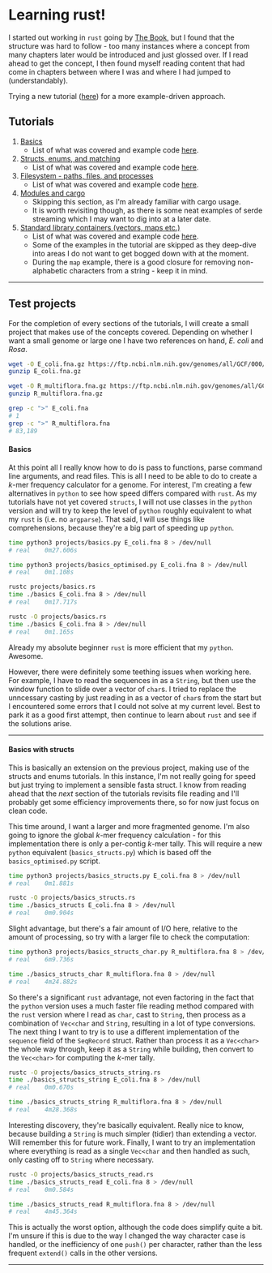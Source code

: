 # Learning rust!

I started out working in `rust` going by [The Book](https://doc.rust-lang.org/book/), but I found that the structure was hard to follow - too many instances where a concept from many chapters later would be introduced and just glossed over. If I read ahead to get the concept, I then found myself reading content that had come in chapters between where I was and where I had jumped to (understandably).

Trying a new tutorial ([here](https://stevedonovan.github.io/rust-gentle-intro/)) for a more example-driven approach.

## Tutorials

1. [Basics](https://stevedonovan.github.io/rust-gentle-intro/1-basics.html)
   * List of what was covered and example code [here](docs/1.basics.md).
1. [Structs, enums, and matching](https://stevedonovan.github.io/rust-gentle-intro/2-structs-enums-lifetimes.html)
   * List of what was covered and example code [here](docs/2.structs_enums.md).
1. [Filesystem - paths, files, and processes](https://stevedonovan.github.io/rust-gentle-intro/3-filesystem.html)
   * List of what was covered and example code [here](docs/3.filesystem.md).
1. [Modules and cargo](https://stevedonovan.github.io/rust-gentle-intro/4-modules.html)
   * Skipping this section, as I'm already familiar with cargo usage.
   * It is worth revisiting though, as there is some neat examples of serde streaming which I may want to dig into at a later date.
1. [Standard library containers (vectors, maps etc.)](https://stevedonovan.github.io/rust-gentle-intro/5-stdlib-containers.html)
   * List of what was covered and example code [here](docs/5.containers.md).
   * Some of the examples in the tutorial are skipped as they deep-dive into areas I do not want to get bogged down with at the moment.
   * During the `map` example, there is a good closure for removing non-alphabetic characters from a string - keep it in mind.

---

## Test projects

For the completion of every sections of the tutorials, I will create a small project that makes use of the concepts covered. Depending on whether I want a small genome or large one I have two references on hand, *E. coli* and *Rosa*.

```bash
wget -O E_coli.fna.gz https://ftp.ncbi.nlm.nih.gov/genomes/all/GCF/000/005/845/GCF_000005845.2_ASM584v2/GCF_000005845.2_ASM584v2_genomic.fna.gz
gunzip E_coli.fna.gz

wget -O R_multiflora.fna.gz https://ftp.ncbi.nlm.nih.gov/genomes/all/GCA/002/564/525/GCA_002564525.1_RMU_r2.0/GCA_002564525.1_RMU_r2.0_genomic.fna.gz
gunzip R_multiflora.fna.gz

grep -c ">" E_coli.fna
# 1
grep -c ">" R_multiflora.fna
# 83,189
```

#### Basics

At this point all I really know how to do is pass to functions, parse command line arguments, and read files. This is all I need to be able to do to create a *k*-mer frequency calculator for a genome. For interest, I'm creating a few alternatives in `python` to see how speed differs compared with `rust`. As my tutorials have not yet covered `structs`, I will not use classes in the `python` version and will try to keep the level of `python` roughly equivalent to what my `rust` is (i.e. no `argparse`). That said, I will use things like comprehensions, because they're a big part of speeding up `python`.

```bash
time python3 projects/basics.py E_coli.fna 8 > /dev/null
# real    0m27.606s

time python3 projects/basics_optimised.py E_coli.fna 8 > /dev/null
# real    0m1.108s

rustc projects/basics.rs
time ./basics E_coli.fna 8 > /dev/null
# real    0m17.717s

rustc -O projects/basics.rs
time ./basics E_coli.fna 8 > /dev/null
# real    0m1.165s
```

Already my absolute beginner `rust` is more efficient that my `python`. Awesome.

However, there were definitely some teething issues when working here. For example, I have to read the sequences in as a `String`, but then use the window function to slide over a vector of `char`s. I tried to replace the unncessary casting by just reading in as a vector of `char`s from the start but I encountered some errors that I could not solve at my current level. Best to park it as a good first attempt, then continue to learn about `rust` and see if the solutions arise.

---

#### Basics with structs

This is basically an extension on the previous project, making use of the structs and enums tutorials. In this instance, I'm not really going for speed but just trying to implement a sensible fasta struct. I know from reading ahead that the *next* section of the tutorials revisits file reading and I'll probably get some efficiency improvements there, so for now just focus on clean code.

This time around, I want a larger and more fragmented genome. I'm also going to ignore the global *k*-mer frequency calculation - for this implementation there is only a per-contig *k*-mer tally. This will require a new `python` equivalent (`basics_structs.py`) which is based off the `basics_optimised.py` script.

```bash
time python3 projects/basics_structs.py E_coli.fna 8 > /dev/null
# real    0m1.881s

rustc -O projects/basics_structs.rs
time ./basics_structs E_coli.fna 8 > /dev/null
# real    0m0.904s
```

Slight advantage, but there's a fair amount of I/O here, relative to the amount of processing, so try with a larger file to check the computation:

```bash
time python3 projects/basics_structs_char.py R_multiflora.fna 8 > /dev/null
# real    6m9.736s

time ./basics_structs_char R_multiflora.fna 8 > /dev/null
# real    4m24.882s
```

So there's a significant `rust` advantage, not even factoring in the fact that the `python` version uses a much faster file reading method compared with the `rust` version where I read as `char`, cast to `String`, then process as a combination of `Vec<char` and `String`, resulting in a lot of type conversions. The next thing I want to try is to use a different implementation of the `sequence` field of the `SeqRecord` struct. Rather than process it as a `Vec<char>` the whole way through, keep it as a `String` while building, then convert to the `Vec<char>` for computing the *k*-mer tally.

```bash
rustc -O projects/basics_structs_string.rs
time ./basics_structs_string E_coli.fna 8 > /dev/null
# real    0m0.670s

time ./basics_structs_string R_multiflora.fna 8 > /dev/null
# real    4m28.368s
```

Interesting discovery, they're basically equivalent. Really nice to know, because building a `String` is much simpler (tidier) than extending a vector. Will remember this for future work. Finally, I want to try an implementation where everything is read as a single `Vec<char` and then handled as such, only casting off to `String` where necessary.

```bash
rustc -O projects/basics_structs_read.rs
time ./basics_structs_read E_coli.fna 8 > /dev/null
# real    0m0.584s

time ./basics_structs_read R_multiflora.fna 8 > /dev/null
# real    4m45.364s
```

This is actually the worst option, although the code does simplify quite a bit. I'm unsure if this is due to the way I changed the way character case is handled, or the inefficiency of one `push()` per character, rather than the less frequent `extend()` calls in the other versions. 

---
